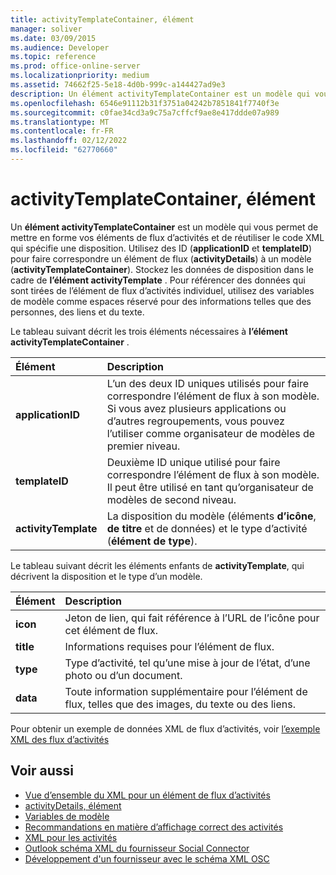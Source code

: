 ```yaml
---
title: activityTemplateContainer, élément
manager: soliver
ms.date: 03/09/2015
ms.audience: Developer
ms.topic: reference
ms.prod: office-online-server
ms.localizationpriority: medium
ms.assetid: 74662f25-5e18-4d0b-999c-a144427ad9e3
description: Un élément activityTemplateContainer est un modèle qui vous permet de mettre en forme vos éléments de flux d’activités et de réutiliser le code XML qui spécifie une disposition.
ms.openlocfilehash: 6546e91112b31f3751a04242b7851841f7740f3e
ms.sourcegitcommit: c0fae34cd3a9c75a7cffcf9ae8e417ddde07a989
ms.translationtype: MT
ms.contentlocale: fr-FR
ms.lasthandoff: 02/12/2022
ms.locfileid: "62770660"
---
```

# <a name="activitytemplatecontainer-element"></a>activityTemplateContainer, élément

Un **élément activityTemplateContainer** est un modèle qui vous permet de mettre en forme vos éléments de flux d’activités et de réutiliser le code XML qui spécifie une disposition. Utilisez des ID (**applicationID** et **templateID**) pour faire correspondre un élément de flux (**activityDetails**) à un modèle (**activityTemplateContainer**). Stockez les données de disposition dans le cadre de **l’élément activityTemplate** . Pour référencer des données qui sont tirées de l’élément de flux d’activités individuel, utilisez des variables de modèle comme espaces réservé pour des informations telles que des personnes, des liens et du texte. 
  
Le tableau suivant décrit les trois éléments nécessaires à **l’élément activityTemplateContainer** . 
  
|**Élément**|**Description**|
|:-----|:-----|
|**applicationID** <br/> |L’un des deux ID uniques utilisés pour faire correspondre l’élément de flux à son modèle. Si vous avez plusieurs applications ou d’autres regroupements, vous pouvez l’utiliser comme organisateur de modèles de premier niveau. |
|**templateID** <br/> |Deuxième ID unique utilisé pour faire correspondre l’élément de flux à son modèle. Il peut être utilisé en tant qu’organisateur de modèles de second niveau. |
|**activityTemplate** <br/> |La disposition du modèle (éléments **d’icône**, **de titre** et de données) et le type d’activité (**élément de type**). |
   
Le tableau suivant décrit les éléments enfants de **activityTemplate**, qui décrivent la disposition et le type d’un modèle.
  
|**Élément**|**Description**|
|:-----|:-----|
|**icon** <br/> |Jeton de lien, qui fait référence à l’URL de l’icône pour cet élément de flux. |
|**title** <br/> |Informations requises pour l’élément de flux. |
|**type** <br/> |Type d’activité, tel qu’une mise à jour de l’état, d’une photo ou d’un document. |
|**data** <br/> |Toute information supplémentaire pour l’élément de flux, telles que des images, du texte ou des liens. |
   
Pour obtenir un exemple de données XML de flux d’activités, voir [l’exemple XML des flux d’activités](activity-feed-xml-example.md)
  
## <a name="see-also"></a>Voir aussi

- [Vue d’ensemble du XML pour un élément de flux d’activités](overview-of-xml-for-an-activity-feed-item.md)  
- [activityDetails, élément](activitydetails-element.md)  
- [Variables de modèle](template-variables.md)  
- [Recommandations en matière d’affichage correct des activités](guidelines-for-properly-displaying-activities.md)  
- [XML pour les activités](xml-for-activities.md)  
- [Outlook schéma XML du fournisseur Social Connector](outlook-social-connector-provider-xml-schema.md)
- [Développement d'un fournisseur avec le schéma XML OSC](developing-a-provider-with-the-osc-xml-schema.md)

